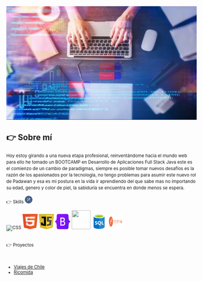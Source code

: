 <picture>
     <img src="https://github.com/jnarvaezg64/imagenes/blob/main/Banner.JPG" width="800" height="300" alt="CSS">
</picture>

 <h2>👉 Sobre mí</h2>

<small> Hoy estoy girando a una nueva etapa profesional, reinventándome hacia el mundo web para ello he tomado un BOOTCAMP en Desarrollo de Aplicaciones Full Stack Java este es el comienzo de un cambio de paradigmas, siempre es posible tomar nuevos desafíos es la razón de los apasionados por la tecnología, no tengo problemas para asumir este nuevo rol de Padawan y esa es mi postura en la vida ir aprendiendo del que sabe mas no importando su edad, genero y color de piel, la sabiduría se encuentra en donde menos se espera.

 <p>👉 Skills <picture> <img src="https://github.com/jnarvaezg64/imagenes/blob/main/Herramientas.png" width="20" height="20"></picture></p>

<picture>
     <img src="https://github.com/jnarvaezg64/imagenes/blob/main/css.svg" width="40" height="40" alt="CSS">
</picture>
<picture>
     <img src="https://github.com/jnarvaezg64/imagenes/blob/main/html.svg" width="40" height="40" >
</picture>
<picture>
      <img src="https://github.com/jnarvaezg64/imagenes/blob/main/JavaScript.svg" width="40" height="40" > 
</picture>
<picture>
   <img src="https://github.com/jnarvaezg64/imagenes/blob/main/bootstrap.svg" width="40" height="40" >
</picture>
<picture>
      <img src="https://edujimenezc.github.io/TheHackerSwissKnife/SOURCES/imagenes/java.png" width="50" height="50" >
</picture>
<picture>
      <img src="https://github.com/jnarvaezg64/imagenes/blob/main/sql_icon-300x300.png" width="40" height="40" >
</picture>
<picture>
      <img src="https://github.com/jnarvaezg64/imagenes/blob/main/Postman.jpg" width="40" height="40" >
</picture>
<br>
<br>
     <p> 👉 Proyectos </p>
 <br>
     
    
* [Viajes de Chile](https://jnarvaezg64.github.io/viajes_de_chile/)
* [Ricomida](https://jnarvaezg64.github.io/ricomida/) 
